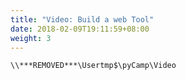 ```yaml
---
title: "Video: Build a web Tool"
date: 2018-02-09T19:11:59+08:00
weight: 3
---
```


`\\***REMOVED***\Usertmp$\pyCamp\Video`
